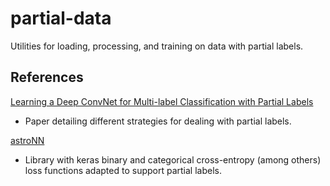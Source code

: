 # partial-data
Utilities for loading, processing, and training on data with partial labels.

## References
[Learning a Deep ConvNet for Multi-label Classification with Partial Labels](http://openaccess.thecvf.com/content_CVPR_2019/papers/Durand_Learning_a_Deep_ConvNet_for_Multi-Label_Classification_With_Partial_Labels_CVPR_2019_paper.pdf)

 - Paper detailing different strategies for dealing with partial labels.

[astroNN](https://astronn.readthedocs.io/en/latest/neuralnets/losses_metrics.html)

 - Library with keras binary and categorical cross-entropy (among others) loss functions adapted to support partial labels.

